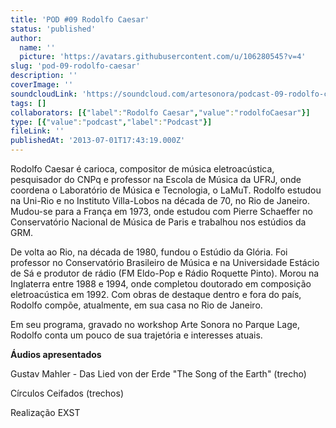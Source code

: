 ```yaml
---
title: 'POD #09 Rodolfo Caesar'
status: 'published'
author:
  name: ''
  picture: 'https://avatars.githubusercontent.com/u/106280545?v=4'
slug: 'pod-09-rodolfo-caesar'
description: ''
coverImage: ''
soundcloudLink: 'https://soundcloud.com/artesonora/podcast-09-rodolfo-caesar?in=artesonora/sets/podcast&si=7c3d30ead4334c57b7fbd52bd1fd3015&utm_source=clipboard&utm_medium=text&utm_campaign=social_sharing'
tags: []
collaborators: [{"label":"Rodolfo Caesar","value":"rodolfoCaesar"}]
type: [{"value":"podcast","label":"Podcast"}]
fileLink: ''
publishedAt: '2013-07-01T17:43:19.000Z'
---
```


Rodolfo Caesar é carioca, compositor de música eletroacústica, pesquisador do CNPq e professor na Escola de Música da UFRJ, onde coordena o Laboratório de Música e Tecnologia, o LaMuT. Rodolfo estudou na Uni-Rio e no Instituto Villa-Lobos na década de 70, no Rio de Janeiro. Mudou-se para a França em 1973, onde estudou com Pierre Schaeffer no Conservatório Nacional de Música de Paris e trabalhou nos estúdios da GRM.

De volta ao Rio, na década de 1980, fundou o Estúdio da Glória. Foi professor no Conservatório Brasileiro de Música e na Universidade Estácio de Sá e produtor de rádio (FM Eldo-Pop e Rádio Roquette Pinto). Morou na Inglaterra entre 1988 e 1994, onde completou doutorado em composição eletroacústica em 1992. Com obras de destaque dentro e fora do país, Rodolfo compõe, atualmente, em sua casa no Rio de Janeiro.

Em seu programa, gravado no workshop Arte Sonora no Parque Lage, Rodolfo conta um pouco de sua trajetória e interesses atuais.

**Áudios apresentados**

Gustav Mahler - Das Lied von der Erde "The Song of the Earth" (trecho)

Círculos Ceifados (trechos)

Realização EXST